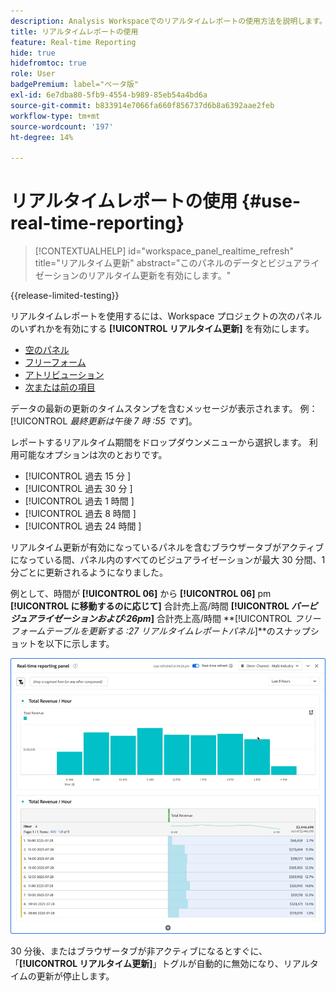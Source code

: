 ```yaml
---
description: Analysis Workspaceでのリアルタイムレポートの使用方法を説明します。
title: リアルタイムレポートの使用
feature: Real-time Reporting
hide: true
hidefromtoc: true
role: User
badgePremium: label="ベータ版"
exl-id: 6e7dba80-5fb9-4554-b989-85eb54a4bd6a
source-git-commit: b833914e7066fa660f856737d6b8a6392aae2feb
workflow-type: tm+mt
source-wordcount: '197'
ht-degree: 14%

---
```


# リアルタイムレポートの使用 {#use-real-time-reporting}

>[!CONTEXTUALHELP]
>id="workspace_panel_realtime_refresh"
>title="リアルタイム更新"
>abstract="このパネルのデータとビジュアライゼーションのリアルタイム更新を有効にします。"

{{release-limited-testing}}

リアルタイムレポートを使用するには、Workspace プロジェクトの次のパネルのいずれかを有効にする **[!UICONTROL リアルタイム更新]** を有効にします。

* [空のパネル](/help/analysis-workspace/c-panels/blank-panel.md)
* [フリーフォーム](/help/analysis-workspace/c-panels/freeform-panel.md)
* [アトリビューション](/help/analysis-workspace/c-panels/attribution.md)
* [次または前の項目](/help/analysis-workspace/c-panels/next-previous.md)

データの最新の更新のタイムスタンプを含むメッセージが表示されます。 例：[!UICONTROL *最終更新は午後 7 時 :55 です*]。

レポートするリアルタイム期間をドロップダウンメニューから選択します。 利用可能なオプションは次のとおりです。

* [!UICONTROL  過去 15 分 ]
* [!UICONTROL  過去 30 分 ]
* [!UICONTROL  過去 1 時間 ]
* [!UICONTROL  過去 8 時間 ]
* [!UICONTROL  過去 24 時間 ]

リアルタイム更新が有効になっているパネルを含むブラウザータブがアクティブになっている間、パネル内のすべてのビジュアライゼーションが最大 30 分間、1 分ごとに更新されるようになりました。

例として、時間が **[!UICONTROL 06]** から **[!UICONTROL 06]** pm **[!UICONTROL に移動するのに応じて]** 合計売上高/時間 **[!UICONTROL *バービジュアライゼーションおよび:26pm*]** 合計売上高/時間 **[!UICONTROL *フリーフォームテーブルを更新する :27 リアルタイムレポートパネル&#x200B;*]**のスナップショットを以下に示します。

![ リアルタイム更新 ](assets/real-time-refresh.gif)

30 分後、またはブラウザータブが非アクティブになるとすぐに、「**[!UICONTROL リアルタイム更新]**」トグルが自動的に無効になり、リアルタイムの更新が停止します。
